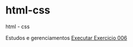 # html-css
 html - css

 Estudos e gerenciamentos
 <a href="https://danilo-joey.github.io/html-css/Exercicios/ex006/"> Executar Exercicio 006</a>